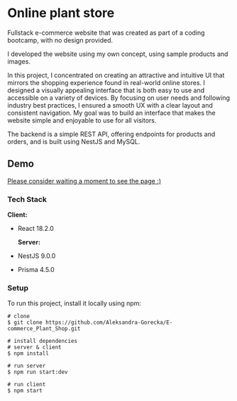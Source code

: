 # Online plant store

Fullstack e-commerce website that was created as part of a coding bootcamp, with no design provided. 

I developed the website using my own concept, using sample products and images.

In this project, I concentrated on creating an attractive and intuitive UI that mirrors the shopping experience found in real-world online stores. I designed a visually appealing interface that is both easy to use and accessible on a variety of devices. By focusing on user needs and following industry best practices, I ensured a smooth UX with a clear layout and consistent navigation. My goal was to build an interface that makes the website simple and enjoyable to use for all visitors.

The backend is a simple REST API, offering endpoints for products and orders, and is built using NestJS and MySQL.

## Demo

[Please consider waiting a moment to see the page :)](https://e-commerce-plant-shop.onrender.com/)

### Tech Stack

**Client:** 
- React 18.2.0

  **Server:** 
- NestJS 9.0.0
- Prisma 4.5.0

### Setup

To run this project, install it locally using npm:


```
# clone
$ git clone https://github.com/Aleksandra-Gorecka/E-commerce_Plant_Shop.git

# install dependencies
# server & client
$ npm install

# run server
$ npm run start:dev

# run client
$ npm start
```

